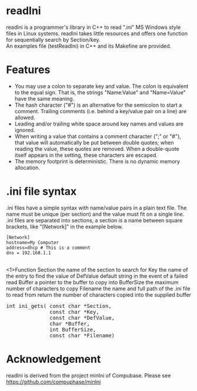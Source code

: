 <h1>readIni</h1>
<p>readIni is a programmer's library in C++ to read ".ini" MS Windows style files in Linux systems. readIni takes little resources and offers one function for sequentially search by Section/key.<br>
An examples file (testReadIni) in C++ and its Makefine are provided.</p>

<h1>Features</h1>
<ul>
<li>You may use a colon to separate key and value. The colon is equivalent to the equal sign. That is, the strings "Name:Value" and "Name=Value" have the same meaning.</li>
<li>The hash character ("#") is an alternative for the semicolon to start a comment. Trailing comments (i.e. behind a key/value pair on a line) are allowed.</li>
<li>Leading and/or trailing white space around key names and values are ignored.</li>
<li>When writing a value that contains a comment character (";" or "#"), that value will automatically be put between double quotes; when reading the value, these quotes are removed. When a double-quote itself appears in the setting, these characters are escaped.</li>
<li>The memory footprint is deterministic. There is no dynamic memory allocation.</li>
</ul>

<h1>.ini file syntax</h1>
<p>.ini files have a simple syntax with name/value pairs in a plain text file. The name must be unique (per section) and the value must fit on a single line. .ini files are  separated into sections, a section is a name between square brackets, like "[Network]" in the example below.</p>
<pre>
<code>[Network]
hostname=My Computer
address=dhcp # This is a comment
dns = 192.168.1.1
</code>
</pre>

<1>Function</h1>
Section     the name of the section to search for
Key         the name of the entry to find the value of
DefValue    default string in the event of a failed read
Buffer      a pointer to the buffer to copy into
BufferSize  the maximum number of characters to copy
Filename    the name and full path of the .ini file to read from
return      the number of characters copied into the supplied buffer
<pre>int ini_gets( const char *Section,
              const char *Key,
              const char *DefValue,
              char *Buffer,
              int BufferSize,
              const char *Filename)</pre>

<h1>Acknowledgement</h1>
<p>readIni is derived from the project minIni of Compubase. Please see <a href="https://github.com/compuphase/minIni" rel="nofollow">https://github.com/compuphase/minIni</a></p>
